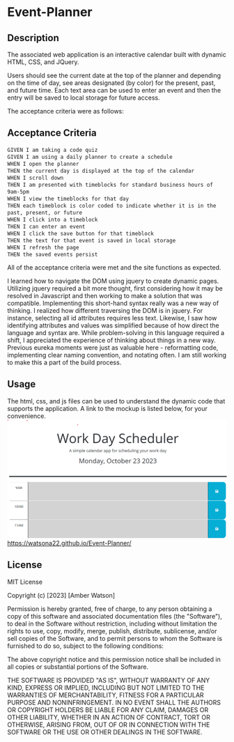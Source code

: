 # Event-Planner
## Description

The associated web application is an interactive calendar built with dynamic HTML, CSS, and JQuery. 

Users should see the current date at the top of the planner and depending on the time of day, see areas designated (by color) for the present, past, and future time. Each text area can be used to enter an event and then the entry will be saved to local storage for future access. 

The acceptance criteria were as follows:

## Acceptance Criteria
```
GIVEN I am taking a code quiz
GIVEN I am using a daily planner to create a schedule
WHEN I open the planner
THEN the current day is displayed at the top of the calendar
WHEN I scroll down
THEN I am presented with timeblocks for standard business hours of 9am-5pm
WHEN I view the timeblocks for that day
THEN each timeblock is color coded to indicate whether it is in the past, present, or future
WHEN I click into a timeblock
THEN I can enter an event
WHEN I click the save button for that timeblock
THEN the text for that event is saved in local storage
WHEN I refresh the page
THEN the saved events persist
```

All of the acceptance criteria were met and the site functions as expected.

I learned how to navigate the DOM using jquery to create dynamic pages. Utilizing jquery required a bit more thought, first considering how it may be resolved in Javascript and then working to make a solution that was compatible. Implementing this short-hand syntax really was a new way of thinking. I realized how different traversing the DOM is in jquery. For instance, selecting all id attributes requires less text. Likewise, I saw how identifying attributes and values was simplified because of how direct the language and syntax are. While problem-solving in this language required a shift, I appreciated the experience of thinking about things in a new way. Previous eureka moments were just as valuable here - reformatting code, implementing clear naming convention, and notating often.  I am still working to make this a part of the build process. 
## Usage

The html, css, and js files can be used to understand the dynamic code that supports the application. A link to the mockup is listed below, for your convenience. 
![Event Planner Mockup](./Assets/Event-planner-mockup.png)
https://watsona22.github.io/Event-Planner/

## License

MIT License

Copyright (c) [2023] [Amber Watson]

Permission is hereby granted, free of charge, to any person obtaining a copy
of this software and associated documentation files (the "Software"), to deal
in the Software without restriction, including without limitation the rights
to use, copy, modify, merge, publish, distribute, sublicense, and/or sell
copies of the Software, and to permit persons to whom the Software is
furnished to do so, subject to the following conditions:

The above copyright notice and this permission notice shall be included in all
copies or substantial portions of the Software.

THE SOFTWARE IS PROVIDED "AS IS", WITHOUT WARRANTY OF ANY KIND, EXPRESS OR
IMPLIED, INCLUDING BUT NOT LIMITED TO THE WARRANTIES OF MERCHANTABILITY,
FITNESS FOR A PARTICULAR PURPOSE AND NONINFRINGEMENT. IN NO EVENT SHALL THE
AUTHORS OR COPYRIGHT HOLDERS BE LIABLE FOR ANY CLAIM, DAMAGES OR OTHER
LIABILITY, WHETHER IN AN ACTION OF CONTRACT, TORT OR OTHERWISE, ARISING FROM,
OUT OF OR IN CONNECTION WITH THE SOFTWARE OR THE USE OR OTHER DEALINGS IN THE
SOFTWARE.
